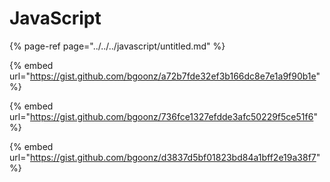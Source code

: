 # JavaScript

{% page-ref page="../../../javascript/untitled.md" %}

{% embed url="https://gist.github.com/bgoonz/a72b7fde32ef3b166dc8e7e1a9f90b1e" %}

{% embed url="https://gist.github.com/bgoonz/736fce1327efdde3afc50229f5ce51f6" %}

{% embed url="https://gist.github.com/bgoonz/d3837d5bf01823bd84a1bff2e19a38f7" %}

